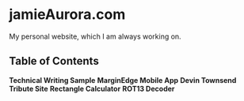 # jamieAurora.com
My personal website, which I am always working on.

## Table of Contents
**Technical Writing Sample**
**MarginEdge Mobile App**
**Devin Townsend Tribute Site**
**Rectangle Calculator**
**ROT13 Decoder**
